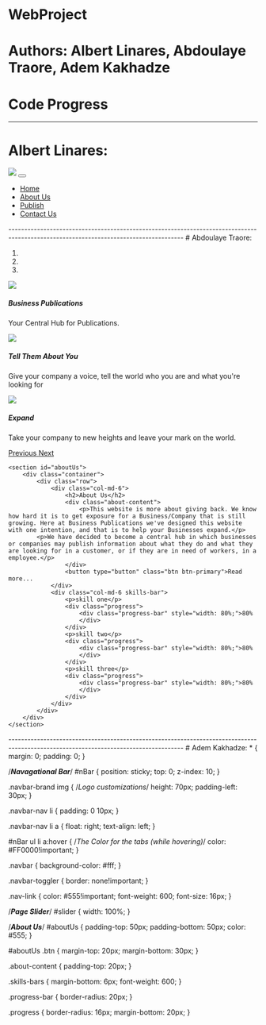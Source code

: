# WebProject
# Authors: Albert Linares, Abdoulaye Traore, Adem Kakhadze

# Code Progress
-------------------------------------------------------------------------------------------------------------------------------------
# Albert Linares:
<!DOCTYPE html>
<html>
<head>
	<title>Business Publications</title>
	<link rel="stylesheet" href="style.css">
	<link rel="stylesheet" href="https://stackpath.bootstrapcdn.com/bootstrap/4.3.1/css/bootstrap.min.css">
	<link rel="stylesheet" href="https://stackpath.bootstrapcdn.com/font-awesome/4.7.0/css/font-awesome.min.css">
	<script src="https://code.jquery.com/jquery-3.3.1.slim.min.js"></script>
	<script src="https://cdnjs.cloudflare.com/ajax/libs/popper.js/1.14.7/umd/popper.min.js"></script>
	<script src="https://stackpath.bootstrapcdn.com/bootstrap/4.3.1/js/bootstrap.min.js"></script>
</head>
<body>
	<!--Navigational Bar-->
	<section id="nBar">
		<nav class="navbar navbar-expand-lg navbar-light">
  			<a class="navbar-brand" href="#"><img src="imgs/logo.png"></a>
  			<button class="navbar-toggler" type="button" data-toggle="collapse" data-target="#navbarNav" aria-controls="navbarNav" aria-expanded="false" aria-label="Toggle navigation">
    			<span class="navbar-toggler-icon"></span>
  			</button>
 			<div class="collapse navbar-collapse" id="navbarNav">
    			<ul class="navbar-nav ml-auto">
      				<li class="nav-item">
        				<a class="nav-link" href="#">Home</a>
      				</li>
      				<li class="nav-item">
        				<a class="nav-link" href="#">About Us</a>
      				</li>
      				<li class="nav-item">
        				<a class="nav-link" href="#">Publish</a>
      				</li>
      				<li class="nav-item">
        				<a class="nav-link" href="#">Contact Us</a>
      				</li>
    			</ul>
  			</div>
		</nav>
	</section>
------------------------------------------------------------------------------------------------------------------------------------- 
# Abdoulaye Traore:
<!--Image Slider-->
	<div id="slider">
		<div class="slides">
  			<div id="hSlider" class="carousel slide" data-ride="carousel">
    			<ol class="carousel-indicators">
      				<li data-target="#hSlider" data-slide-to="0" class="active"></li>
      				<li data-target="#hSlider" data-slide-to="1"></li>
      				<li data-target="#hSlider" data-slide-to="2"></li>
    			</ol>
    			<div class="carousel-inner">
      				<div class="carousel-item active">
        				<img src="imgs/1.jpg" class="d-block img-fluid">
        				<div class="carousel-caption d-none d-md-block">
          					<h5>Business Publications</h5>
          					<p>Your Central Hub for Publications.</p>
        				</div>
      				</div>
      				<div class="carousel-item">
        				<img src="imgs/2.jpg" class="d-block img-fluid">
        				<div class="carousel-caption d-none d-md-block">
          					<h5>Tell Them About You </h5>
          					<p>Give your company a voice, tell the world who you are and what you're looking for
						</p>
        				</div>
      				</div>
      				<div class="carousel-item">
        				<img src="imgs/3.jpg" class="d-block img-fluid">
        				<div class="carousel-caption d-none d-md-block">
          					<h5>Expand</h5>
          					<p>Take your company to new heights and leave your mark on the world.</p>
        				</div>
      				</div>
    			</div>
    			<a class="carousel-control-prev" href="#hSlider" role="button" data-slide="prev">
      				<span class="carousel-control-prev-icon" aria-hidden="true"></span>
      				<span class="sr-only">Previous</span>
    			</a>
    			<a class="carousel-control-next" href="#hSlider" role="button" data-slide="next">
      				<span class="carousel-control-next-icon" aria-hidden="true"></span>
      				<span class="sr-only">Next</span>
    			</a>
  			</div>
		</div>
	</div>
  
  <!--About Us-->
	<section id="aboutUs">
		<div class="container">
			<div class="row">
				<div class="col-md-6">
					<h2>About Us</h2>
					<div class="about-content">
						<p>This website is more about giving back. We know how hard it is to get exposure for a Business/Company that is still growing. Here at Business Publications we've designed this website with one intention, and that is to help your Businesses expand.</p>
            <p>We have decided to become a central hub in which businesses or companies may publish information about what they do and what they are looking for in a customer, or if they are in need of workers, in a employee.</p>
					</div>
					<button type="button" class="btn btn-primary">Read more...
				</div>
				<div class="col-md-6 skills-bar">
					<p>skill one</p>
					<div class="progress">
						<div class="progress-bar" style="width: 80%;">80%
						</div>
					</div>
					<p>skill two</p>
					<div class="progress">
						<div class="progress-bar" style="width: 80%;">80%
						</div>
					</div>
					<p>skill three</p>
					<div class="progress">
						<div class="progress-bar" style="width: 80%;">80%
						</div>
					</div>
				</div>
			</div>
		</div>
	</section>
</body>
</html>
-------------------------------------------------------------------------------------------------------------------------------------
# Adem Kakhadze:
*
{
	margin: 0;
	padding: 0;
}

/*___Navagational Bar___*/
#nBar
{
	position: sticky;
	top: 0;
	z-index: 10;
}

.navbar-brand img
{
	/*Logo customizations*/
	height: 70px;
	padding-left: 30px;
}

.navbar-nav li
{
	padding: 0 10px;
}

.navbar-nav li a
{
	float: right;
	text-align: left;
}

#nBar ul li a:hover
{
	/*The Color for the tabs (while hovering)*/
	color: #FF0000!important;
}

.navbar
{
	background-color: #fff;
}

.navbar-toggler
{
	border: none!important;
}

.nav-link
{
	color: #555!important;
	font-weight: 600;
	font-size: 16px;
}

/*___Page Slider___*/
#slider
{
	width: 100%;
}

/*___About Us___*/
#aboutUs
{
	padding-top: 50px;
	padding-bottom: 50px;
	color: #555;
}

#aboutUs .btn
{
	margin-top: 20px;
	margin-bottom: 30px;
}

.about-content
{
	padding-top: 20px;
}

.skills-bars
{
	margin-bottom: 6px;
	font-weight: 600;
}

.progress-bar
{
	border-radius: 20px;
}

.progress
{
	border-radius: 16px;
	margin-bottom: 20px;
}
	


